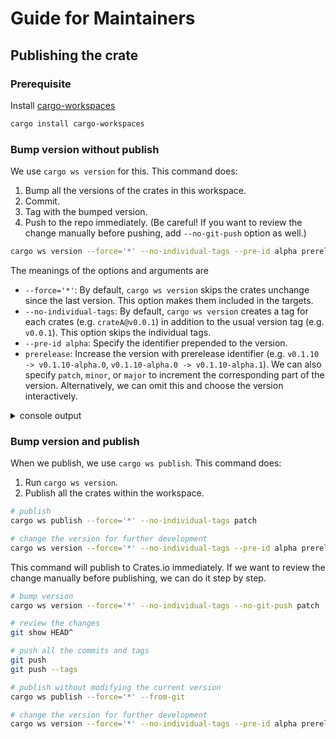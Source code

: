 # Guide for Maintainers

## Publishing the crate

### Prerequisite

Install [cargo-workspaces](https://github.com/pksunkara/cargo-workspaces)

``` sh
cargo install cargo-workspaces
```

### Bump version without publish

We use `cargo ws version` for this. This command does:

1. Bump all the versions of the crates in this workspace.
2. Commit.
3. Tag with the bumped version.
4. Push to the repo immediately. (Be careful! If you want to review the change manually before pushing, add `--no-git-push` option as well.)

``` sh
cargo ws version --force='*' --no-individual-tags --pre-id alpha prerelease
```

The meanings of the options and arguments are

* `--force='*'`: By default, `cargo ws version` skips the crates unchange since the last version. This option makes them included in the targets. 
* `--no-individual-tags`: By default, `cargo ws version` creates a tag for each crates (e.g. `crateA@v0.0.1`) in addition to the usual version tag (e.g. `v0.0.1`). This option skips the individual tags.
* `--pre-id alpha`: Specify the identifier prepended to the version.
* `prerelease`: Increase the version with prerelease identifier (e.g. `v0.1.10 -> v0.1.10-alpha.0`, `v0.1.10-alpha.0 -> v0.1.10-alpha.1`). We can also specify `patch`, `minor`, or `major` to increment the corresponding part of the version. Alternatively, we can omit this and choose the version interactively.

<details>

<summary>console output</summary>

If you are asked to select a new version interactively, move the cursor with <kbd>↑</kbd><kbd>↓</kbd>, and press <kbd>Enter</kbd> to choose.

``` console
info looking for changes since v0.1.10
info current common version 0.1.11
? Select a new version (currently 0.1.11) ›
❯ Patch (0.1.12)
  Minor (0.2.0)
  Major (1.0.0)
  Prepatch (0.1.12-alpha.0)
  Preminor (0.2.0-alpha.0)
  Premajor (1.0.0-alpha.0)
  Custom Prerelease
  Custom Version
```

Then, you will be asked to confirm the change. Press `y` to proceed.

``` console
Changes:
 - extendr-api: 0.1.12-alpha.0 => 0.1.12-alpha.1
 - extendr-engine: 0.1.12-alpha.0 => 0.1.12-alpha.1
 - extendr-macros: 0.1.12-alpha.0 => 0.1.12-alpha.1

? Are you sure you want to create these versions? (y/N) › no
```

</details>

### Bump version and publish

When we publish, we use `cargo ws publish`. This command does:

1. Run `cargo ws version`.
2. Publish all the crates within the workspace.

``` sh
# publish
cargo ws publish --force='*' --no-individual-tags patch

# change the version for further development
cargo ws version --force='*' --no-individual-tags --pre-id alpha prerelease
```

This command will publish to Crates.io immediately.
If we want to review the change manually before publishing, we can do it step by step.

``` sh
# bump version
cargo ws version --force='*' --no-individual-tags --no-git-push patch

# review the changes
git show HEAD^

# push all the commits and tags
git push
git push --tags

# publish without modifying the current version
cargo ws publish --force='*' --from-git

# change the version for further development
cargo ws version --force='*' --no-individual-tags --pre-id alpha prerelease
```
